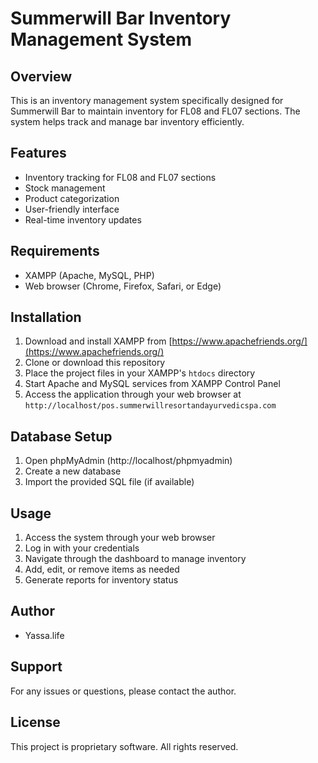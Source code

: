 # Summerwill Bar Inventory Management System

## Overview
This is an inventory management system specifically designed for Summerwill Bar to maintain inventory for FL08 and FL07 sections. The system helps track and manage bar inventory efficiently.

## Features
- Inventory tracking for FL08 and FL07 sections
- Stock management
- Product categorization
- User-friendly interface
- Real-time inventory updates

## Requirements
- XAMPP (Apache, MySQL, PHP)
- Web browser (Chrome, Firefox, Safari, or Edge)

## Installation
1. Download and install XAMPP from [https://www.apachefriends.org/](https://www.apachefriends.org/)
2. Clone or download this repository
3. Place the project files in your XAMPP's `htdocs` directory
4. Start Apache and MySQL services from XAMPP Control Panel
5. Access the application through your web browser at `http://localhost/pos.summerwillresortandayurvedicspa.com`

## Database Setup
1. Open phpMyAdmin (http://localhost/phpmyadmin)
2. Create a new database
3. Import the provided SQL file (if available)

## Usage
1. Access the system through your web browser
2. Log in with your credentials
3. Navigate through the dashboard to manage inventory
4. Add, edit, or remove items as needed
5. Generate reports for inventory status

## Author
- Yassa.life

## Support
For any issues or questions, please contact the author.

## License
This project is proprietary software. All rights reserved. 
